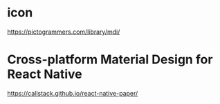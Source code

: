 # icon

https://pictogrammers.com/library/mdi/

# Cross-platform Material Design for React Native

https://callstack.github.io/react-native-paper/
